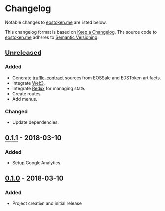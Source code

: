 # Changelog

Notable changes to [eostoken.me](https://eostoken.me) are listed below.

This changelog format is based on [Keep a Changelog](http://keepachangelog.com/en/1.0.0/).
The source code to [eostoken.me](https://eostoken.me) adheres to [Semantic Versioning](http://semver.org/spec/v2.0.0.html).

## [Unreleased]

### Added

- Generate [truffle-contract] sources from EOSSale and EOSToken artifacts.
- Integrate [Web3].
- Integrate [Redux] for managing state.
- Create routes.
- Add menus.

### Changed

- Update dependencies.

[truffle-contract]: https://github.com/trufflesuite/truffle-contract
[Web3]: https://github.com/ethereum/web3.js
[Redux]: https://github.com/reactjs/redux

## [0.1.1][] - 2018-03-10

### Added

- Setup Google Analytics.

## [0.1.0][] - 2018-03-10

### Added

- Project creation and initial release.

[Unreleased]: https://github.com/igetgames/eostoken.me/compare/v0.1.1...HEAD
[0.1.1]: https://github.com/igetgames/eostoken.me/compare/v0.1.0...v0.1.1
[0.1.0]: https://github.com/igetgames/eostoken.me/tree/v0.1.0
